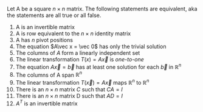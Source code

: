 Let A be a square $n \times n$ matrix. The following statements are equivalent, aka the statements are all true or all false.
1. A is an invertible matrix
2. A is row equivalent to the $n \times n$ identity matrix
3. A has $n$ pivot positions
4. The equation $A\vec x = \vec 0$ has only the trivial solution
5. The columns of $A$ form a linearly independent set
6. The linear transformation $T(x) = A\vec x$ is *one-to-one*
7. The equation $A\vec x = \vec b$ has at least one solution for each $\vec b$ in $\mathbb{R}^n$
8. The columns of A span $\mathbb{R}^n$
9. The linear transformation $T(\vec x) = A\vec x$ maps $\mathbb{R}^n$ to $\mathbb{R}^n$
10. There is an $n \times n$ matrix $C$ such that $CA = I$
11. There is an $n \times n$ matrix D such that $AD = I$
12. $A^T$ is an invertible matrix